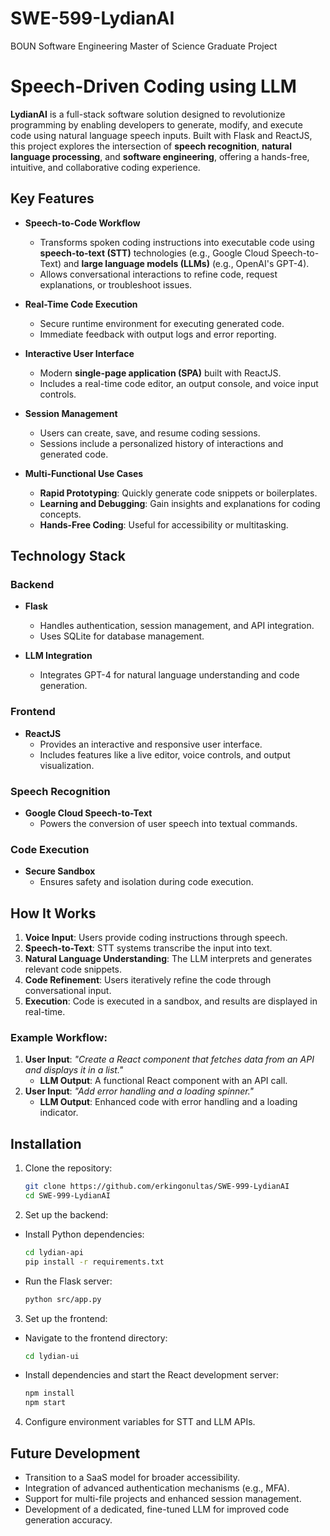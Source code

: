 # SWE-599-LydianAI
BOUN Software Engineering Master of Science Graduate Project

# Speech-Driven Coding using LLM

**LydianAI** is a full-stack software solution designed to revolutionize programming by enabling developers to generate, modify, and execute code using natural language speech inputs. Built with Flask and ReactJS, this project explores the intersection of **speech recognition**, **natural language processing**, and **software engineering**, offering a hands-free, intuitive, and collaborative coding experience.

## Key Features

- **Speech-to-Code Workflow**  
  - Transforms spoken coding instructions into executable code using **speech-to-text (STT)** technologies (e.g., Google Cloud Speech-to-Text) and **large language models (LLMs)** (e.g., OpenAI's GPT-4).
  - Allows conversational interactions to refine code, request explanations, or troubleshoot issues.

- **Real-Time Code Execution**  
  - Secure runtime environment for executing generated code.  
  - Immediate feedback with output logs and error reporting.

- **Interactive User Interface**  
  - Modern **single-page application (SPA)** built with ReactJS.  
  - Includes a real-time code editor, an output console, and voice input controls.

- **Session Management**  
  - Users can create, save, and resume coding sessions.  
  - Sessions include a personalized history of interactions and generated code.

- **Multi-Functional Use Cases**  
  - **Rapid Prototyping**: Quickly generate code snippets or boilerplates.  
  - **Learning and Debugging**: Gain insights and explanations for coding concepts.  
  - **Hands-Free Coding**: Useful for accessibility or multitasking.

## Technology Stack

### Backend
- **Flask**  
  - Handles authentication, session management, and API integration.  
  - Uses SQLite for database management.

- **LLM Integration**  
  - Integrates GPT-4 for natural language understanding and code generation.

### Frontend
- **ReactJS**  
  - Provides an interactive and responsive user interface.  
  - Includes features like a live editor, voice controls, and output visualization.

### Speech Recognition
- **Google Cloud Speech-to-Text**  
  - Powers the conversion of user speech into textual commands.

### Code Execution
- **Secure Sandbox**  
  - Ensures safety and isolation during code execution.  

## How It Works

1. **Voice Input**: Users provide coding instructions through speech.  
2. **Speech-to-Text**: STT systems transcribe the input into text.  
3. **Natural Language Understanding**: The LLM interprets and generates relevant code snippets.  
4. **Code Refinement**: Users iteratively refine the code through conversational input.  
5. **Execution**: Code is executed in a sandbox, and results are displayed in real-time.

### Example Workflow:
1. **User Input**: *"Create a React component that fetches data from an API and displays it in a list."*  
   - **LLM Output**: A functional React component with an API call.
2. **User Input**: *"Add error handling and a loading spinner."*  
   - **LLM Output**: Enhanced code with error handling and a loading indicator.

## Installation

1. Clone the repository:
   ```bash
   git clone https://github.com/erkingonultas/SWE-999-LydianAI
   cd SWE-999-LydianAI
   ```
2. Set up the backend:
  - Install Python dependencies:
    ```bash
    cd lydian-api
    pip install -r requirements.txt
    ```
  - Run the Flask server:
    ```bash
    python src/app.py
    ```
3. Set up the frontend:
  - Navigate to the frontend directory:
    ```bash
    cd lydian-ui
    ```
  - Install dependencies and start the React development server:
    ```bash
    npm install
    npm start
    ```
4. Configure environment variables for STT and LLM APIs.

## Future Development

- Transition to a SaaS model for broader accessibility.
- Integration of advanced authentication mechanisms (e.g., MFA).
- Support for multi-file projects and enhanced session management.
- Development of a dedicated, fine-tuned LLM for improved code generation accuracy.
